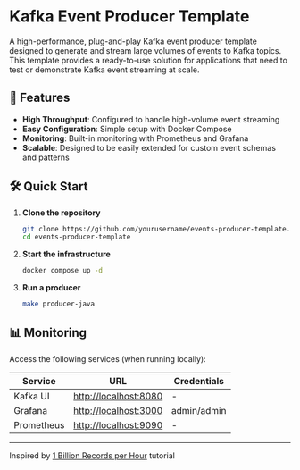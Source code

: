 # Kafka Event Producer Template

A high-performance, plug-and-play Kafka event producer template designed to generate and stream large volumes of events to Kafka topics. This template provides a ready-to-use solution for applications that need to test or demonstrate Kafka event streaming at scale.

## 🚀 Features

-   **High Throughput**: Configured to handle high-volume event streaming
-   **Easy Configuration**: Simple setup with Docker Compose
-   **Monitoring**: Built-in monitoring with Prometheus and Grafana
-   **Scalable**: Designed to be easily extended for custom event schemas and patterns

## 🛠️ Quick Start

1. **Clone the repository**

    ```sh
    git clone https://github.com/yourusername/events-producer-template.git
    cd events-producer-template
    ```

2. **Start the infrastructure**

    ```sh
    docker compose up -d
    ```

3. **Run a producer**
    ```sh
    make producer-java
    ```

## 📊 Monitoring

Access the following services (when running locally):

| Service    | URL                                            | Credentials |
| ---------- | ---------------------------------------------- | ----------- |
| Kafka UI   | [http://localhost:8080](http://localhost:8080) | -           |
| Grafana    | [http://localhost:3000](http://localhost:3000) | admin/admin |
| Prometheus | [http://localhost:9090](http://localhost:9090) | -           |


---

Inspired by [1 Billion Records per Hour](https://www.youtube.com/watch?v=d6AFh31fO7Y) tutorial
